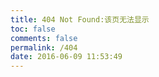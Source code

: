 ```yaml
---
title: 404 Not Found:该页无法显示
toc: false
comments: false
permalink: /404
date: 2016-06-09 11:53:49
---
```

